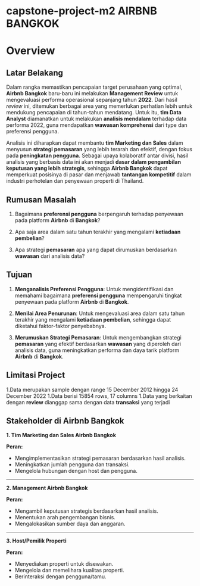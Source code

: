 # capstone-project-m2 AIRBNB BANGKOK

# **Overview**
## **Latar Belakang**

Dalam rangka memastikan pencapaian target perusahaan yang optimal, **Airbnb Bangkok** baru-baru ini melakukan **Management Review** untuk mengevaluasi performa operasional sepanjang tahun **2022**. Dari hasil *review* ini, ditemukan berbagai area yang memerlukan perhatian lebih untuk mendukung pencapaian di tahun-tahun mendatang. Untuk itu, **tim Data Analyst** diamanatkan untuk melakukan **analisis mendalam** terhadap data performa 2022, guna mendapatkan **wawasan komprehensi** dari type dan preferensi pengguna.

Analisis ini diharapkan dapat membantu **tim Marketing dan Sales** dalam menyusun **strategi pemasaran** yang lebih terarah dan efektif, dengan fokus pada **peningkatan pengguna**. Sebagai upaya kolaboratif antar divisi, hasil analisis yang berbasis data ini akan menjadi **dasar dalam pengambilan keputusan yang lebih strategis**, sehingga **Airbnb Bangkok** dapat memperkuat posisinya di pasar dan menjawab **tantangan kompetitif** dalam industri perhotelan dan penyewaan properti di Thailand.

## **Rumusan Masalah**

1. Bagaimana **preferensi pengguna** berpengaruh terhadap penyewaan pada platform **Airbnb** di **Bangkok**?
   
2. Apa saja area dalam satu tahun terakhir yang mengalami **ketiadaan pembelian**?
   
3. Apa strategi **pemasaran** apa yang dapat dirumuskan berdasarkan **wawasan** dari analisis data?

## **Tujuan**

1. **Menganalisis Preferensi Pengguna**: Untuk mengidentifikasi dan memahami bagaimana **preferensi pengguna** mempengaruhi tingkat penyewaan pada platform **Airbnb** di **Bangkok**.

2. **Menilai Area Penurunan**: Untuk mengevaluasi area dalam satu tahun terakhir yang mengalami **ketiadaan pembelian**, sehingga dapat diketahui faktor-faktor penyebabnya.

3. **Merumuskan Strategi Pemasaran**: Untuk mengembangkan strategi **pemasaran** yang efektif berdasarkan **wawasan** yang diperoleh dari analisis data, guna meningkatkan performa dan daya tarik platform **Airbnb** di **Bangkok**.

## **Limitasi Project**

1.Data merupakan sample dengan range 15 December 2012 hingga 24 December 2022
1.Data berisi 15854 rows, 17 columns
1.Data yang berkaitan dengan **review** dianggap sama dengan data **transaksi** yang terjadi

## **Stakeholder di Airbnb Bangkok**

**1. Tim Marketing dan Sales Airbnb Bangkok**

**Peran:**
- Mengimplementasikan strategi pemasaran berdasarkan hasil analisis.
- Meningkatkan jumlah pengguna dan transaksi.
- Mengelola hubungan dengan host dan pengguna.

---

**2. Management Airbnb Bangkok**

**Peran:**
- Mengambil keputusan strategis berdasarkan hasil analisis.
- Menentukan arah pengembangan bisnis.
- Mengalokasikan sumber daya dan anggaran.

---

**3. Host/Pemilik Properti**

**Peran:**
- Menyediakan properti untuk disewakan.
- Mengelola dan memelihara kualitas properti.
- Berinteraksi dengan pengguna/tamu.
